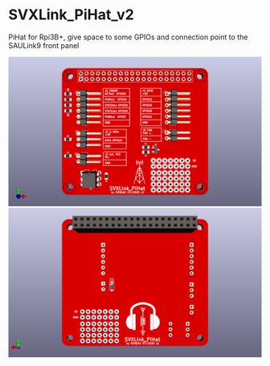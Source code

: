 # SVXLink_PiHat_v2

PiHat for Rpi3B+, give space to some GPIOs and connection point to the SAULink9 front panel

![PCB](SVXLink_PiHat_v2.png)
![PCB](SVXLink_PiHat_v2_back.png)
